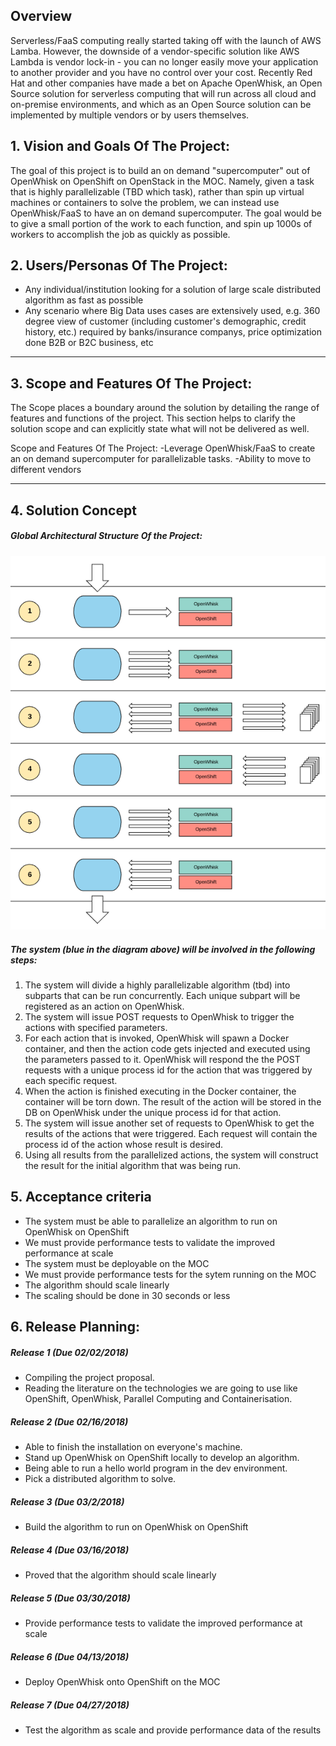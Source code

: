 ## Overview

Serverless/FaaS computing really started taking off with the launch of AWS Lamba.  However, the downside of a vendor-specific solution like AWS Lambda is vendor lock-in - you can no longer easily move your application to another provider and you have no control over your cost. Recently Red Hat and other companies have made a bet on Apache OpenWhisk, an Open Source solution for serverless computing that will run across all cloud and on-premise environments, and which as an Open Source solution can be implemented by multiple vendors or by users themselves.

## 1.   Vision and Goals Of The Project:

The goal of this project is to build an on demand "supercomputer" out of OpenWhisk on OpenShift on OpenStack in the MOC.  Namely, given a task that is highly parallelizable (TBD which task), rather than spin up virtual machines or containers to solve the problem, we can instead use OpenWhisk/FaaS to have an on demand supercomputer.  The goal would be to give a small portion of the work to each function, and spin up 1000s of workers to accomplish the job as quickly as possible.


## 2. Users/Personas Of The Project:

- Any individual/institution looking for a solution of large scale distributed algorithm as fast as possible
- Any scenario where Big Data uses cases are extensively used, e.g. 360 degree view of customer (including customer's demographic, credit    history, etc.) required by banks/insurance companys, price optimization done B2B or B2C business, etc

** **

## 3.   Scope and Features Of The Project:

The Scope places a boundary around the solution by detailing the range of features and functions of the project. This section helps to clarify the solution scope and can explicitly state what will not be delivered as well.

Scope and Features Of The Project:
	-Leverage OpenWhisk/FaaS to create an on demand supercomputer for parallelizable tasks.
	-Ability to move to different vendors

** **

## 4. Solution Concept

##### Global Architectural Structure Of the Project:
![](https://github.com/BU-NU-CLOUD-SP18/Serverless-Supercomputing/blob/master/images/SystemArchitecture.png)

##### The system (blue in the diagram above) will be involved in the following steps:
1. The system will divide a highly parallelizable algorithm (tbd) into subparts that can be run concurrently. Each unique subpart will be registered as an action on OpenWhisk.
2. The system will issue POST requests to OpenWhisk to trigger the actions with specified parameters.
3. For each action that is invoked, OpenWhisk will spawn a Docker container, and then the action code gets injected and executed using the parameters passed to it. OpenWhisk will respond the the POST requests with a unique process id for the action that was triggered by each specific request. 
4. When the action is finished executing in the Docker container, the container will be torn down. The result of the action will be stored in the DB on OpenWhisk under the unique process id for that action.
5. The system will issue another set of requests to OpenWhisk to get the results of the actions that were triggered. Each request will contain the process id of the action whose result is desired.
6. Using all results from the parallelized actions, the system will construct the result for the initial algorithm that was being run.

## 5. Acceptance criteria

- The system must be able to parallelize an algorithm to run on OpenWhisk on OpenShift
- We must provide performance tests to validate the improved performance at scale
- The system must be deployable on the MOC
- We must provide performance tests for the sytem running on the MOC
- The algorithm should scale linearly
- The scaling should be done in 30 seconds or less

## 6.  Release Planning:

##### Release 1 (Due 02/02/2018)
* Compiling the project proposal. 
* Reading the literature on the technologies we are going to use like OpenShift, OpenWhisk, Parallel Computing and Containerisation.

##### Release 2 (Due 02/16/2018)
* Able to finish the installation on everyone's machine. 
* Stand up OpenWhisk on OpenShift locally to develop an algorithm.
* Being able to run a hello world program in the dev environment.
* Pick a distributed algorithm to solve.


##### Release 3 (Due 03/2/2018)
* Build the algorithm to run on OpenWhisk on OpenShift

##### Release 4 (Due 03/16/2018)
* Proved that the algorithm should scale linearly

##### Release 5 (Due 03/30/2018)
* Provide performance tests to validate the improved performance at scale

##### Release 6 (Due 04/13/2018)
* Deploy OpenWhisk onto OpenShift on the MOC

##### Release 7 (Due 04/27/2018)
* Test the algorithm as scale and provide performance data of the results

